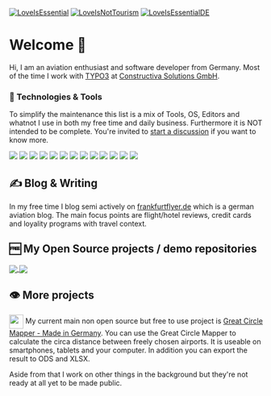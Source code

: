 [![LoveIsEssential](https://img.shields.io/badge/LOVE-love--is--essential--info-%23e64946?style=for-the-badge)](https://loveisessential.info/)
[![LoveIsNotTourism](https://img.shields.io/badge/LOVE-love--is--not--tourism--org-%23e64946?style=for-the-badge)](https://loveisnottourism.org/)
[![LoveIsEssentialDE](https://img.shields.io/badge/LOVE-love--is--essential--de-%23e64946?style=for-the-badge)](https://www.loveisessential.de/)

# Welcome 👋

Hi, I am an aviation enthusiast and software developer from Germany. Most of the time I work with [TYPO3](https://github.com/TYPO3/TYPO3.CMS/) at [Constructiva Solutions GmbH](https://www.constructiva.de/).

### 🔧 Technologies & Tools

To simplify the maintenance this list is a mix of Tools, OS, Editors and whatnot I use in both my free time and daily business. Furthermore it is NOT intended to be complete. You're invited to [start a discussion](https://github.com/AMartinNo1/AMartinNo1/discussions) if you want to know more.

![](https://img.shields.io/badge/OS-Linux-informational?style=flat&logo=linux&logoColor=white&color=FCC624)
![](https://img.shields.io/badge/OS-macOS-informational?style=flat&logo=macOS&logoColor=white&color=000000)
![](https://img.shields.io/badge/Editor-PhpStorm-informational?style=flat&logo=PhpStorm&logoColor=white&color=000000)
![](https://img.shields.io/badge/Tool-Jira-informational?style=flat&logo=Jira&logoColor=white&color=0052CC)
![](https://img.shields.io/badge/CMS-TYPO3-informational?style=flat&logo=TYPO3&logoColor=white&color=FF8700)
![](https://img.shields.io/badge/Tool-Composer-informational?style=flat&logo=Composer&logoColor=white&color=885630)
![](https://img.shields.io/badge/Tool-Git-informational?style=flat&logo=Git&logoColor=white&color=F05032)
![](https://img.shields.io/badge/Tool-GitHub-informational?style=flat&logo=GitHub&logoColor=white&color=181717)
![](https://img.shields.io/badge/Tool-GitLab-informational?style=flat&logo=GitLab&logoColor=white&color=FCA121)
![](https://img.shields.io/badge/Shell-Zsh-informational?style=flat&logo=gnu-bash&logoColor=white&color=4EAA25)
![](https://img.shields.io/badge/Code-JavaScript-informational?style=flat&logo=javascript&logoColor=white&color=F7DF1E)
![](https://img.shields.io/badge/Tool-Adobe_Premiere_Pro-informational?style=flat&logo=AdobePremierePro&logoColor=white&color=9999FF)
![](https://img.shields.io/badge/Tool-Adobe_Photoshop-informational?style=flat&logo=AdobePhotoshop&logoColor=white&color=31A8FF)


## &#x270d; Blog & Writing

In my free time I blog semi actively on [frankfurtflyer.de](https://www.frankfurtflyer.de/author/alex/) which is a german aviation blog. The main focus points are flight/hotel reviews, credit cards and loyality programs with travel context.

## 🆓 My Open Source projects / demo repositories

<a href="https://github.com/AMartinNo1/ama_t3_upgrade_assistant">
  <img align="center" src="https://github-readme-stats.vercel.app/api/pin/?username=AMartinNo1&repo=ama_t3_upgrade_assistant&title_color=ffffff&text_color=c9cacc&icon_color=2bbc8a&bg_color=1d1f21"/>
</a>

<a href="https://github.com/AMartinNo1/typo3_type_converter_example">
  <img align="center" src="https://github-readme-stats.vercel.app/api/pin/?username=AMartinNo1&repo=typo3_type_converter_example&title_color=ffffff&text_color=c9cacc&icon_color=2bbc8a&bg_color=1d1f21"/>
</a>

## 👁️ More projects

<img align="center" src="https://gcmap.de/og_image.png" width="28" height="28"/> My current main non open source but free to use project is [Great Circle Mapper - Made in Germany](https://gcmap.de/en). You can use the Great Circle Mapper to calculate the circa distance between freely chosen airports. It is useable on smartphones, tablets and your computer. In addition you can export the result to ODS and XLSX.

Aside from that I work on other things in the background but they're not ready at all yet to be made public.

<!-- Resources -->
<!-- Icons: https://simpleicons.org/ -->
<!-- GitHub Stats: https://github.com/anuraghazra/github-readme-stats -->
<!-- Emojis: https://emojipedia.org/emoji/ -->
<!-- HTML Emojis: https://www.fileformat.info/index.htm -->
<!-- Shields: https://shields.io/ -->
<!-- dev.to article: https://dev.to/web/design-github-profile-using-readme-md-8al -->
<!-- reference: https://github.com/MartinHeinz/MartinHeinz -->

